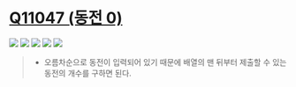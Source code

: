 # [Q11047 (동전 0)](https://www.acmicpc.net/problem/11047)

<img src="https://img.shields.io/badge/Level-Silver 2-lightgrey"> <img src="https://img.shields.io/badge/Memory-1112%20KB-blue"> <img src="https://img.shields.io/badge/Time-0%20ms-brightgreen"> <img src="https://img.shields.io/badge/Length-321%20B-red"> <img src="https://img.shields.io/badge/Language-C-blueviolet">



> - 오름차순으로 동전이 입력되어 있기 때문에 배열의 맨 뒤부터 제출할 수 있는 동전의 개수를 구하면 된다.
